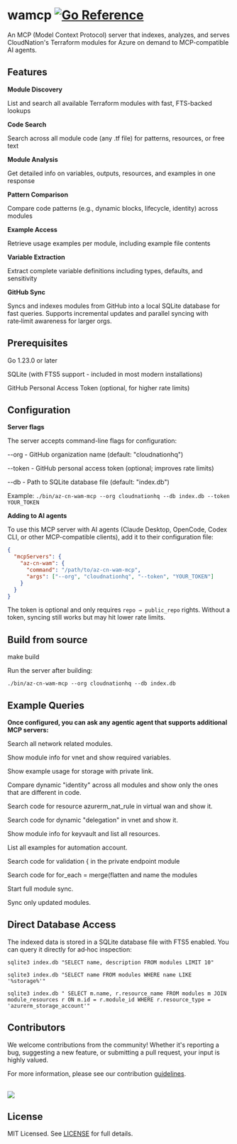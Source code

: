 # wamcp [![Go Reference](https://pkg.go.dev/badge/github.com/cloudnationhq/az-cn-wam-mcp.svg)](https://pkg.go.dev/github.com/cloudnationhq/az-cn-wam-mcp)

An MCP (Model Context Protocol) server that indexes, analyzes, and serves CloudNation's Terraform modules for Azure on demand to MCP-compatible AI agents.

## Features

**Module Discovery**

List and search all available Terraform modules with fast, FTS-backed lookups

**Code Search**

Search across all module code (any .tf file) for patterns, resources, or free text

**Module Analysis**

Get detailed info on variables, outputs, resources, and examples in one response

**Pattern Comparison**

Compare code patterns (e.g., dynamic blocks, lifecycle, identity) across modules

**Example Access**

Retrieve usage examples per module, including example file contents

**Variable Extraction**

Extract complete variable definitions including types, defaults, and sensitivity

**GitHub Sync**

Syncs and indexes modules from GitHub into a local SQLite database for fast queries. Supports incremental updates and parallel syncing with rate‑limit awareness for larger orgs.

## Prerequisites

Go 1.23.0 or later

SQLite (with FTS5 support - included in most modern installations)

GitHub Personal Access Token (optional, for higher rate limits)

## Configuration

**Server flags**

The server accepts command-line flags for configuration:

--org - GitHub organization name (default: "cloudnationhq")

--token - GitHub personal access token (optional; improves rate limits)

--db - Path to SQLite database file (default: "index.db")

Example: `./bin/az-cn-wam-mcp --org cloudnationhq --db index.db --token YOUR_TOKEN`

**Adding to AI agents**

To use this MCP server with AI agents (Claude Desktop, OpenCode, Codex CLI, or other MCP-compatible clients), add it to their configuration file:

```json
{
  "mcpServers": {
    "az-cn-wam": {
      "command": "/path/to/az-cn-wam-mcp",
      "args": ["--org", "cloudnationhq", "--token", "YOUR_TOKEN"]
    }
  }
}
```

The token is optional and only requires `repo → public_repo` rights. Without a token, syncing still works but may hit lower rate limits.

## Build from source

make build

Run the server after building:

`./bin/az-cn-wam-mcp --org cloudnationhq --db index.db`

## Example Queries

**Once configured, you can ask any agentic agent that supports additional MCP servers:**

Search all network related modules.

Show module info for vnet and show required variables.

Show example usage for storage with private link.

Compare dynamic "identity" across all modules and show only the ones that are different in code.

Search code for resource azurerm_nat_rule in virtual wan and show it.

Search code for dynamic "delegation" in vnet and show it.

Show module info for keyvault and list all resources.

List all examples for automation account.

Search code for validation { in the private endpoint module

Search code for for_each = merge(flatten and name the modules

Start full module sync.

Sync only updated modules.

## Direct Database Access

The indexed data is stored in a SQLite database file with FTS5 enabled. You can query it directly for ad‑hoc inspection:

`sqlite3 index.db "SELECT name, description FROM modules LIMIT 10"`

`sqlite3 index.db "SELECT name FROM modules WHERE name LIKE '%storage%'"`

`sqlite3 index.db "
  SELECT m.name, r.resource_name
  FROM modules m
  JOIN module_resources r ON m.id = r.module_id
  WHERE r.resource_type = 'azurerm_storage_account'"
`

## Contributors

We welcome contributions from the community! Whether it's reporting a bug, suggesting a new feature, or submitting a pull request, your input is highly valued.

For more information, please see our contribution [guidelines](./CONTRIBUTING.md). <br><br>

<a href="https://github.com/cloudnationhq/ac-cn-wam-mcp/graphs/contributors">
  <img src="https://contrib.rocks/image?repo=cloudnationhq/ac-cn-wam-mcp" />
</a>

## License

MIT Licensed. See [LICENSE](./LICENSE) for full details.
